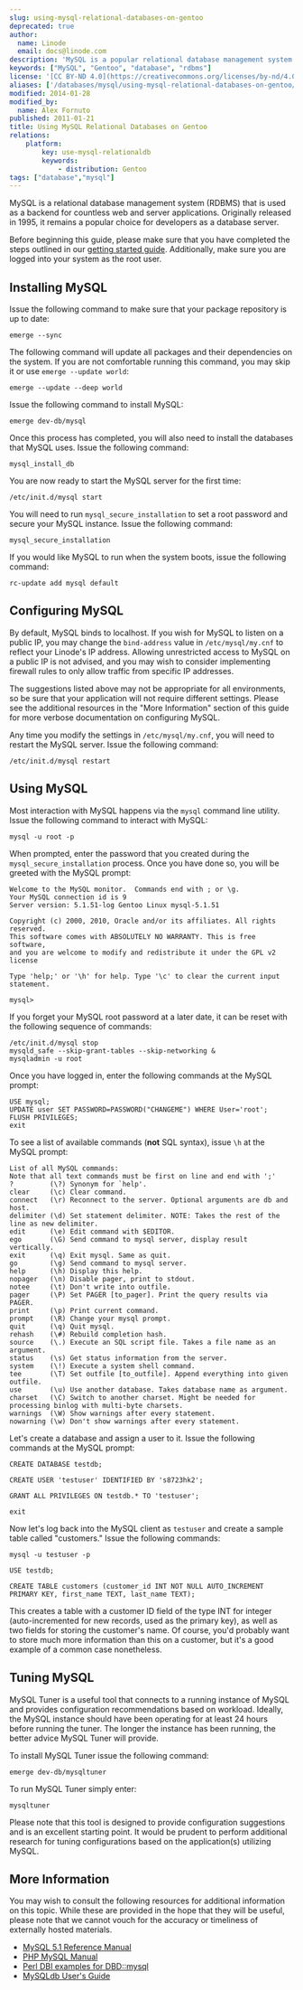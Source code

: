 ```yaml
---
slug: using-mysql-relational-databases-on-gentoo
deprecated: true
author:
  name: Linode
  email: docs@linode.com
description: 'MySQL is a popular relational database management system used as a backend for countless websites. This guide shows how to use MySQL on the Gentoo linux distro.'
keywords: ["MySQL", "Gentoo", "database", "rdbms"]
license: '[CC BY-ND 4.0](https://creativecommons.org/licenses/by-nd/4.0)'
aliases: ['/databases/mysql/using-mysql-relational-databases-on-gentoo/','/databases/mysql/gentoo/']
modified: 2014-01-28
modified_by:
  name: Alex Fornuto
published: 2011-01-21
title: Using MySQL Relational Databases on Gentoo
relations:
    platform:
        key: use-mysql-relationaldb
        keywords:
            - distribution: Gentoo
tags: ["database","mysql"]
---
```


MySQL is a relational database management system (RDBMS) that is used as a backend for countless web and server applications. Originally released in 1995, it remains a popular choice for developers as a database server.

Before beginning this guide, please make sure that you have completed the steps outlined in our [getting started guide](/docs/getting-started/). Additionally, make sure you are logged into your system as the root user.

## Installing MySQL

Issue the following command to make sure that your package repository is up to date:

    emerge --sync

The following command will update all packages and their dependencies on the system. If you are not comfortable running this command, you may skip it or use `emerge --update world`:

    emerge --update --deep world

Issue the following command to install MySQL:

    emerge dev-db/mysql

Once this process has completed, you will also need to install the databases that MySQL uses. Issue the following command:

    mysql_install_db

You are now ready to start the MySQL server for the first time:

    /etc/init.d/mysql start

You will need to run `mysql_secure_installation` to set a root password and secure your MySQL instance. Issue the following command:

    mysql_secure_installation

If you would like MySQL to run when the system boots, issue the following command:

    rc-update add mysql default

## Configuring MySQL

By default, MySQL binds to localhost. If you wish for MySQL to listen on a public IP, you may change the `bind-address` value in `/etc/mysql/my.cnf` to reflect your Linode's IP address. Allowing unrestricted access to MySQL on a public IP is not advised, and you may wish to consider implementing firewall rules to only allow traffic from specific IP addresses.

The suggestions listed above may not be appropriate for all environments, so be sure that your application will not require different settings. Please see the additional resources in the "More Information" section of this guide for more verbose documentation on configuring MySQL.

Any time you modify the settings in `/etc/mysql/my.cnf`, you will need to restart the MySQL server. Issue the following command:

    /etc/init.d/mysql restart

## Using MySQL

Most interaction with MySQL happens via the `mysql` command line utility. Issue the following command to interact with MySQL:

    mysql -u root -p

When prompted, enter the password that you created during the `mysql_secure_installation` process. Once you have done so, you will be greeted with the MySQL prompt:

    Welcome to the MySQL monitor.  Commands end with ; or \g.
    Your MySQL connection id is 9
    Server version: 5.1.51-log Gentoo Linux mysql-5.1.51

    Copyright (c) 2000, 2010, Oracle and/or its affiliates. All rights reserved.
    This software comes with ABSOLUTELY NO WARRANTY. This is free software,
    and you are welcome to modify and redistribute it under the GPL v2 license

    Type 'help;' or '\h' for help. Type '\c' to clear the current input statement.

    mysql>

If you forget your MySQL root password at a later date, it can be reset with the following sequence of commands:

    /etc/init.d/mysql stop
    mysqld_safe --skip-grant-tables --skip-networking &
    mysqladmin -u root

Once you have logged in, enter the following commands at the MySQL prompt:

    USE mysql;
    UPDATE user SET PASSWORD=PASSWORD("CHANGEME") WHERE User='root';
    FLUSH PRIVILEGES;
    exit

To see a list of available commands (**not** SQL syntax), issue `\h` at the MySQL prompt:

    List of all MySQL commands:
    Note that all text commands must be first on line and end with ';'
    ?         (\?) Synonym for `help'.
    clear     (\c) Clear command.
    connect   (\r) Reconnect to the server. Optional arguments are db and host.
    delimiter (\d) Set statement delimiter. NOTE: Takes the rest of the line as new delimiter.
    edit      (\e) Edit command with $EDITOR.
    ego       (\G) Send command to mysql server, display result vertically.
    exit      (\q) Exit mysql. Same as quit.
    go        (\g) Send command to mysql server.
    help      (\h) Display this help.
    nopager   (\n) Disable pager, print to stdout.
    notee     (\t) Don't write into outfile.
    pager     (\P) Set PAGER [to_pager]. Print the query results via PAGER.
    print     (\p) Print current command.
    prompt    (\R) Change your mysql prompt.
    quit      (\q) Quit mysql.
    rehash    (\#) Rebuild completion hash.
    source    (\.) Execute an SQL script file. Takes a file name as an argument.
    status    (\s) Get status information from the server.
    system    (\!) Execute a system shell command.
    tee       (\T) Set outfile [to_outfile]. Append everything into given outfile.
    use       (\u) Use another database. Takes database name as argument.
    charset   (\C) Switch to another charset. Might be needed for processing binlog with multi-byte charsets.
    warnings  (\W) Show warnings after every statement.
    nowarning (\w) Don't show warnings after every statement.

Let's create a database and assign a user to it. Issue the following commands at the MySQL prompt:

    CREATE DATABASE testdb;

    CREATE USER 'testuser' IDENTIFIED BY 's8723hk2';

    GRANT ALL PRIVILEGES ON testdb.* TO 'testuser';

    exit

Now let's log back into the MySQL client as `testuser` and create a sample table called "customers." Issue the following commands:

    mysql -u testuser -p

    USE testdb;

    CREATE TABLE customers (customer_id INT NOT NULL AUTO_INCREMENT PRIMARY KEY, first_name TEXT, last_name TEXT);

This creates a table with a customer ID field of the type INT for integer (auto-incremented for new records, used as the primary key), as well as two fields for storing the customer's name. Of course, you'd probably want to store much more information than this on a customer, but it's a good example of a common case nonetheless.

## Tuning MySQL

MySQL Tuner is a useful tool that connects to a running instance of MySQL and provides configuration recommendations based on workload. Ideally, the MySQL instance should have been operating for at least 24 hours before running the tuner. The longer the instance has been running, the better advice MySQL Tuner will provide.

To install MySQL Tuner issue the following command:

    emerge dev-db/mysqltuner

To run MySQL Tuner simply enter:

    mysqltuner

Please note that this tool is designed to provide configuration suggestions and is an excellent starting point. It would be prudent to perform additional research for tuning configurations based on the application(s) utilizing MySQL.

## More Information

You may wish to consult the following resources for additional information on this topic. While these are provided in the hope that they will be useful, please note that we cannot vouch for the accuracy or timeliness of externally hosted materials.

- [MySQL 5.1 Reference Manual](http://dev.mysql.com/doc/refman/5.1/en/)
- [PHP MySQL Manual](http://us2.php.net/manual/en/book.mysql.php)
- [Perl DBI examples for DBD::mysql](http://sql-info.de/mysql/examples/Perl-DBI-examples.html)
- [MySQLdb User's Guide](http://mysql-python.sourceforge.net/MySQLdb.html)



